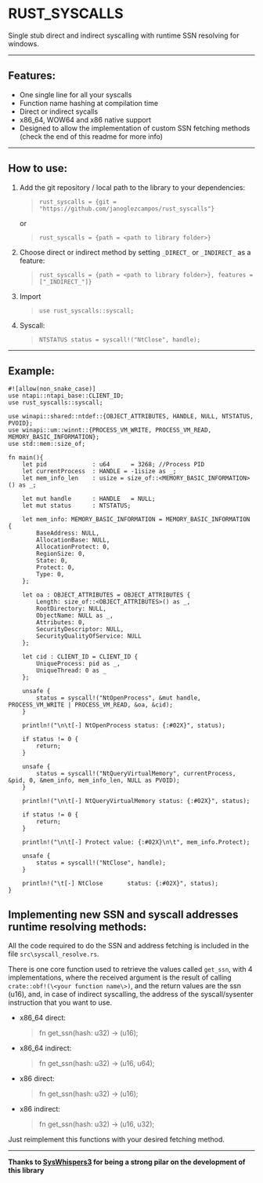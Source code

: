 # RUST_SYSCALLS
Single stub direct and indirect syscalling with runtime SSN resolving for windows.

---

## Features:
* One single line for all your syscalls
* Function name hashing at compilation time
* Direct or indirect sycalls
* x86_64, WOW64 and x86 native support
* Designed to allow the implementation of custom SSN fetching methods (check the end of this readme for more info)
  
---

## How to use:
1. Add the git repository / local path to the library to your dependencies:
   
   > `rust_syscalls = {git = "https://github.com/janoglezcampos/rust_syscalls"}`

   or

   > `rust_syscalls = {path = <path to library folder>}`

2. Choose direct or indirect method by setting `_DIRECT_` or `_INDIRECT_` as a feature:

    > `rust_syscalls = {path = <path to library folder>}, features = ["_INDIRECT_"]}`

3. Import
   
   > `use rust_syscalls::syscall;`

4.  Syscall:
   
    > `NTSTATUS status = syscall!("NtClose", handle);`

---
## Example:

    #![allow(non_snake_case)]
    use ntapi::ntapi_base::CLIENT_ID;
    use rust_syscalls::syscall;

    use winapi::shared::ntdef::{OBJECT_ATTRIBUTES, HANDLE, NULL, NTSTATUS, PVOID};
    use winapi::um::winnt::{PROCESS_VM_WRITE, PROCESS_VM_READ, MEMORY_BASIC_INFORMATION};
    use std::mem::size_of;
    
    fn main(){
        let pid             : u64      = 3268; //Process PID
        let currentProcess  : HANDLE = -1isize as _;
        let mem_info_len    : usize = size_of::<MEMORY_BASIC_INFORMATION>() as _;

        let mut handle      : HANDLE   = NULL;
        let mut status      : NTSTATUS;
    
        let mem_info: MEMORY_BASIC_INFORMATION = MEMORY_BASIC_INFORMATION {
            BaseAddress: NULL,
            AllocationBase: NULL,
            AllocationProtect: 0,
            RegionSize: 0,
            State: 0,
            Protect: 0,
            Type: 0,
        };

        let oa : OBJECT_ATTRIBUTES = OBJECT_ATTRIBUTES {
            Length: size_of::<OBJECT_ATTRIBUTES>() as _,
            RootDirectory: NULL,
            ObjectName: NULL as _,
            Attributes: 0,
            SecurityDescriptor: NULL,
            SecurityQualityOfService: NULL
        };

        let cid : CLIENT_ID = CLIENT_ID {
            UniqueProcess: pid as _,
            UniqueThread: 0 as _
        };

        unsafe {
            status = syscall!("NtOpenProcess", &mut handle, PROCESS_VM_WRITE | PROCESS_VM_READ, &oa, &cid);
        }
        
        println!("\n\t[-] NtOpenProcess status: {:#02X}", status);

        if status != 0 {
            return;
        }

        unsafe {
            status = syscall!("NtQueryVirtualMemory", currentProcess, &pid, 0, &mem_info, mem_info_len, NULL as PVOID);
        }
        
        println!("\n\t[-] NtQueryVirtualMemory status: {:#02X}", status);
        
        if status != 0 {
            return;
        }

        println!("\n\t[-] Protect value: {:#02X}\n\t", mem_info.Protect);

        unsafe {
            status = syscall!("NtClose", handle);
        }
        
        println!("\t[-] NtClose       status: {:#02X}", status);
    }


## Implementing new SSN and syscall addresses runtime resolving methods:

All the code required to do the SSN and address fetching is included in the file `src\syscall_resolve.rs`.

There is one core function used to retrieve the values called `get_ssn`, with 4 implementations, where the received argument is the result of calling `crate::obf!(\<your function name\>)`, and the return values are the ssn (u16), and, in case of indirect syscalling, the address of the syscall/sysenter instruction that you want to use.

* x86_64 direct:
  
    > fn get_ssn(hash: u32) -> (u16);

* x86_64 indirect:

    > fn get_ssn(hash: u32) -> (u16, u64);

* x86 direct:

    > fn get_ssn(hash: u32) -> (u16);

* x86 indirect:

    > fn get_ssn(hash: u32) -> (u16, u32);

Just reimplement this functions with your desired fetching method.

---

**Thanks to [SysWhispers3](https://github.com/klezVirus/SysWhispers3) for being a strong pilar on the development of this library**
